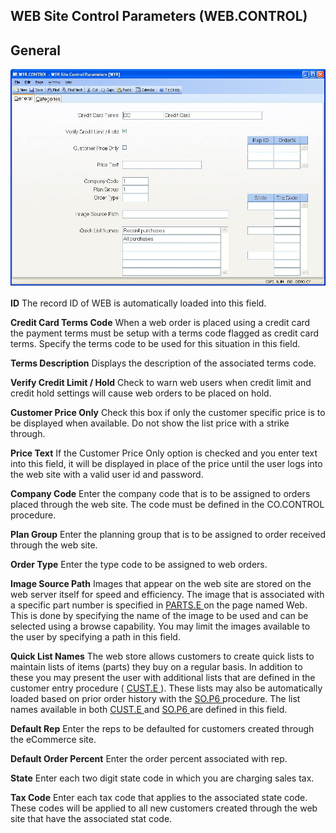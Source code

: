##  WEB Site Control Parameters (WEB.CONTROL)

<PageHeader />

##  General

![](./WEB-CONTROL-1.jpg)

**ID** The record ID of WEB is automatically loaded into this field.  
  
**Credit Card Terms Code** When a web order is placed using a credit card the
payment terms must be setup with a terms code flagged as credit card terms.
Specify the terms code to be used for this situation in this field.  
  
**Terms Description** Displays the description of the associated terms code.  
  
**Verify Credit Limit / Hold** Check to warn web users when credit limit and
credit hold settings will cause web orders to be placed on hold.  
  
**Customer Price Only** Check this box if only the customer specific price is
to be displayed when available. Do not show the list price with a strike
through.  
  
**Price Text** If the Customer Price Only option is checked and you enter text
into this field, it will be displayed in place of the price until the user
logs into the web site with a valid user id and password.  
  
**Company Code** Enter the company code that is to be assigned to orders
placed through the web site. The code must be defined in the CO.CONTROL
procedure.  
  
**Plan Group** Enter the planning group that is to be assigned to order
received through the web site.  
  
**Order Type** Enter the type code to be assigned to web orders.  
  
**Image Source Path** Images that appear on the web site are stored on the web server itself for speed and efficiency. The image that is associated with a specific part number is specified in [ PARTS.E ](../../../../ENG-OVERVIEW/ENG-ENTRY/PARTS-E/README.md) on the page named Web. This is done by specifying the name of the image to be used and can be selected using a browse capability. You may limit the images available to the user by specifying a path in this field.   
  
**Quick List Names** The web store allows customers to create quick lists to maintain lists of items (parts) they buy on a regular basis. In addition to these you may present the user with additional lists that are defined in the customer entry procedure ( [ CUST.E ](../../../../AR-OVERVIEW/AR-ENTRY/CUST-E/README.md) ). These lists may also be automatically loaded based on prior order history with the [ SO.P6 ](../../../../MRK-OVERVIEW/MRK-PROCESS/SO-P6/README.md) procedure. The list names available in both [ CUST.E ](../../../../AR-OVERVIEW/AR-ENTRY/CUST-E/README.md) and [ SO.P6 ](../../../../MRK-OVERVIEW/MRK-PROCESS/SO-P6/README.md) are defined in this field.   
  
**Default Rep** Enter the reps to be defaulted for customers created through
the eCommerce site.  
  
**Default Order Percent** Enter the order percent associated with rep.  
  
**State** Enter each two digit state code in which you are charging sales tax.  
  
**Tax Code** Enter each tax code that applies to the associated state code.
These codes will be applied to all new customers created through the web site
that have the associated stat code.  
  
  
<badge text= "Version 8.10.57" vertical="middle" />

<PageFooter />